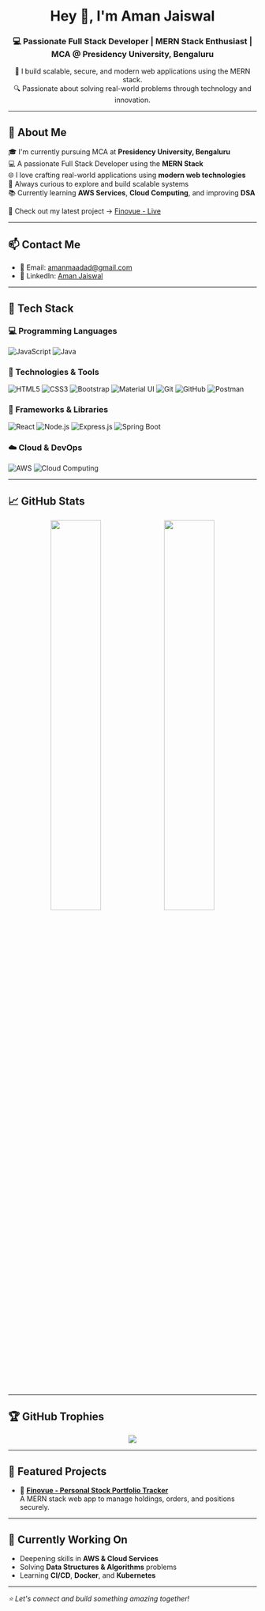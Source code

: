 <h1 align="center">Hey 👋, I'm Aman Jaiswal</h1>
<h3 align="center">💻 Passionate Full Stack Developer | MERN Stack Enthusiast | MCA @ Presidency University, Bengaluru</h3>

<p align="center">
  🚀 I build scalable, secure, and modern web applications using the MERN stack.<br/>
  🔍 Passionate about solving real-world problems through technology and innovation.
</p>

---

## 💫 About Me

🎓 I'm currently pursuing MCA at **Presidency University, Bengaluru**  
💻 A passionate Full Stack Developer using the **MERN Stack**  
🌐 I love crafting real-world applications using **modern web technologies**  
🚀 Always curious to explore and build scalable systems  
📚 Currently learning **AWS Services**, **Cloud Computing**, and improving **DSA**

🔗 Check out my latest project → [Finovue - Live](https://finovuee.netlify.app)

---

## 📫 Contact Me

- 📧 Email: [amanmaadad@gmail.com](mailto:amanmaadad@gmail.com)
- 💼 LinkedIn: [Aman Jaiswal](https://www.linkedin.com/in/aman-jaiswal-504ab3258)

---

## 🧠 Tech Stack

### 💻 Programming Languages
![JavaScript](https://img.shields.io/badge/-JavaScript-F7DF1E?logo=javascript&logoColor=black)
![Java](https://img.shields.io/badge/-Java-007396?logo=java&logoColor=white)

### 🧩 Technologies & Tools
![HTML5](https://img.shields.io/badge/-HTML5-E34F26?logo=html5&logoColor=white)
![CSS3](https://img.shields.io/badge/-CSS3-1572B6?logo=css3&logoColor=white)
![Bootstrap](https://img.shields.io/badge/-Bootstrap-7952B3?logo=bootstrap&logoColor=white)
![Material UI](https://img.shields.io/badge/-Material%20UI-0081CB?logo=mui&logoColor=white)
![Git](https://img.shields.io/badge/-Git-F05032?logo=git&logoColor=white)
![GitHub](https://img.shields.io/badge/-GitHub-181717?logo=github&logoColor=white)
![Postman](https://img.shields.io/badge/-Postman-FF6C37?logo=postman&logoColor=white)

### 🧱 Frameworks & Libraries
![React](https://img.shields.io/badge/-React-20232A?logo=react&logoColor=61DAFB)
![Node.js](https://img.shields.io/badge/-Node.js-339933?logo=node.js&logoColor=white)
![Express.js](https://img.shields.io/badge/-Express.js-000000?logo=express&logoColor=white)
![Spring Boot](https://img.shields.io/badge/-Spring%20Boot-6DB33F?logo=springboot&logoColor=white)

### ☁️ Cloud & DevOps
![AWS](https://img.shields.io/badge/-AWS-232F3E?logo=amazonaws&logoColor=white)
![Cloud Computing](https://img.shields.io/badge/-Cloud%20Computing-1E90FF?style=flat&logo=icloud&logoColor=white)

---

## 📈 GitHub Stats

<p align="center">
  <img src="https://github-readme-stats.vercel.app/api?username=im-amanjai&show_icons=true&theme=github_dark" width="45%" />
  <img src="https://github-readme-stats.vercel.app/api/top-langs/?username=im-amanjai&layout=compact&theme=github_dark" width="45%" />
</p>

---

## 🏆 GitHub Trophies

<p align="center">
  <img src="https://github-profile-trophy.vercel.app/?username=im-amanjai&theme=gruvbox&row=1&column=7" />
</p>

---

## 📌 Featured Projects

- 🔹 **[Finovue - Personal Stock Portfolio Tracker](https://finovuee.netlify.app)**  
  A MERN stack web app to manage holdings, orders, and positions securely.

---

## 🚀 Currently Working On

- Deepening skills in **AWS & Cloud Services**
- Solving **Data Structures & Algorithms** problems
- Learning **CI/CD**, **Docker**, and **Kubernetes**

---

_⭐ Let's connect and build something amazing together!_
